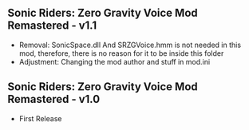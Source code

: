 ## Sonic Riders: Zero Gravity Voice Mod Remastered - v1.1

- Removal: SonicSpace.dll And SRZGVoice.hmm is not needed in this mod, therefore, there is no reason for it to be inside this folder
- Adjustment: Changing the mod author and stuff in mod.ini


## Sonic Riders: Zero Gravity Voice Mod Remastered - v1.0

- First Release